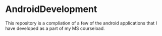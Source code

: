 # AndroidDevelopment
This repository is a compliation of a few of the android applications that I have developed as a part of my MS courseload.
